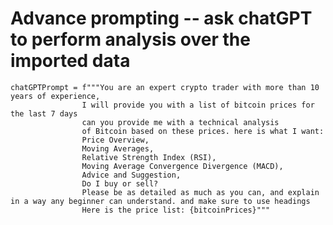 # Advance prompting -- ask chatGPT to perform analysis over the imported data

    chatGPTPrompt = f"""You are an expert crypto trader with more than 10 years of experience, 
                    I will provide you with a list of bitcoin prices for the last 7 days
                    can you provide me with a technical analysis
                    of Bitcoin based on these prices. here is what I want: 
                    Price Overview, 
                    Moving Averages, 
                    Relative Strength Index (RSI),
                    Moving Average Convergence Divergence (MACD),
                    Advice and Suggestion,
                    Do I buy or sell?
                    Please be as detailed as much as you can, and explain in a way any beginner can understand. and make sure to use headings
                    Here is the price list: {bitcoinPrices}"""
